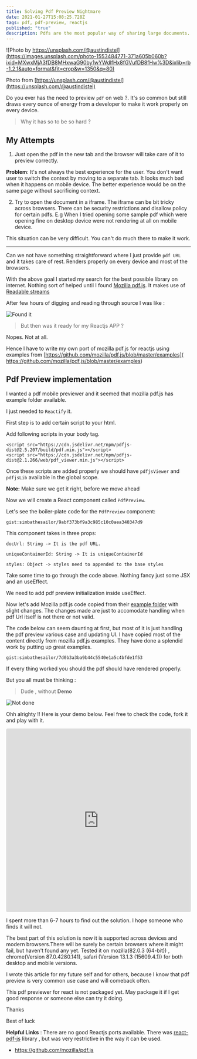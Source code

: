 ```yaml
---
title: Solving Pdf Preview Nightmare
date: 2021-01-27T15:08:25.728Z
tags: pdf, pdf-preview, reactjs
published: "true"
description: Pdfs are the most popular way of sharing large documents. But does previewing them on web is consistent and easy ? . We will check that out in this article.
---
```



![Photo by https://unsplash.com/@austindistel](https://images.unsplash.com/photo-1553484771-371a605b060b?ixid=MXwxMjA3fDB8MHxwaG90by1wYWdlfHx8fGVufDB8fHw%3D&ixlib=rb-1.2.1&auto=format&fit=crop&w=1350&q=80)

Photo from [https://unsplash.com/@austindistel](https://unsplash.com/@austindistel)

Do you ever has the need to preview `pdf` on web ?. It's so common but still draws every ounce of energy from a developer to make it work properly on every device. 

> Why it has so to be so hard ?

## My Attempts

1. Just open the pdf in the new tab and the browser will take care of it to preview  correctly.
  
**Problem**: It's not always the best experience for the user. You don't want user to switch the context by moving to a separate tab. It looks much bad when it happens on mobile device. The better experience would be on the same page without sacrificing context.

2. Try to open the document in a iframe. The iframe can be bit tricky across browsers. There can be security restrictions and disallow policy for certain pdfs. E.g When I tried opening some sample pdf which were opening fine on desktop device were not rendering at all on mobile device. 
   
This situation can be very difficult. You can't do much there to make it work.

---

Can we not have something straightforward where I just provide `pdf URL` and it takes care of rest. Renders properly on every device and most of the browsers.

With the above goal I started my search for the best possible library on internet. 
Nothing sort of helped until I found [Mozilla pdf.js](https://mozilla.github.io/pdf.js/).
It makes use of [Readable streams](https://developer.mozilla.org/en-US/docs/Web/API/ReadableStream)

After few hours of digging and reading through source I was like :

![Found it](https://media.giphy.com/media/12CcmGavTHjSOk/giphy.gif)




> But then was it ready for my Reactjs APP ?

Nopes. Not at all.


Hence I have to write my own port of mozilla pdf.js for reactjs using examples from  [https://github.com/mozilla/pdf.js/blob/master/examples]( https://github.com/mozilla/pdf.js/blob/master/examples)

## Pdf Preview implementation


I wanted a pdf mobile previewer and it seemed that mozilla pdf.js has example folder available.

I just needed to `Reactify` it.



First step is to add certain script to your html.

Add following scripts in your body tag.

```
<script src="https://cdn.jsdelivr.net/npm/pdfjs-dist@2.5.207/build/pdf.min.js"></script>
<script src="https://cdn.jsdelivr.net/npm/pdfjs-dist@2.1.266/web/pdf_viewer.min.js"></script>
```

Once these scripts are added properly we should have `pdfjsViewer` and  `pdfjsLib` available in the global scope.


**Note:** Make sure we get it right, before we move ahead


Now we will create a React component called `PdfPreview`.

Let's see the boiler-plate code for the `PdfPreview` component:


`gist:simbathesailor/9abf373bf9a3c985c10c0aea340347d9`

This component takes in three props: 

```
docUrl: String -> It is the pdf URL.

uniqueContainerId: String -> It is uniqueContainerId 

styles: Object -> styles need to appended to the base styles

```

Take some time to go through the code above. Nothing fancy just some JSX and an useEffect.


We need to add pdf preview initialization inside useEffect.

Now let's add Mozilla pdf.js code copied from their [example folder](https://github.com/mozilla/pdf.js/blob/master/examples) with slight changes. The changes made are just to accomodate handling when pdf Url itself is not there or not valid. 

The code below can seem daunting at first, but most of it is just handling the pdf preview various case and updating UI. I have copied most of the content directly from mozilla pdf.js examples. They have done a splendid work by putting up great examples.


`gist:simbathesailor/7d0b3a3ba9b44c5540e1a5c4bfde1f53`


If every thing worked you should the pdf should have rendered properly.

But you all must be thinking :

> Dude , without **Demo**

![Not done](https://media.giphy.com/media/QGZBpodY7Kdtw99y04/giphy.gif)



Ohh alrighty !! Here is your demo below. Feel free to check the code, fork it and play with it.


<iframe src="https://codesandbox.io/embed/practical-firefly-i5yly?fontsize=14&hidenavigation=1&theme=dark&view=preview"
  style="width:100%; height:500px; border:0; border-radius: 4px; overflow:hidden;"
  title="practical-firefly-i5yly"
  allow="accelerometer; ambient-light-sensor; camera; encrypted-media; geolocation; gyroscope; hid; microphone; midi; payment; usb; vr; xr-spatial-tracking"
  sandbox="allow-forms allow-modals allow-popups allow-presentation allow-same-origin allow-scripts"
  ></iframe>

I spent more than 6-7 hours to find out the solution. I hope someone who finds it will not.

The best part of this solution is now it is supported across devices and modern browsers.There will be surely be certain browsers where it might fail, but haven't found any yet.
Tested it on mozilla(82.0.3 (64-bit)) , chrome(Version 87.0.4280.141), safari (Version 13.1.3 (15609.4.1)) for both desktop and mobile versions.

I wrote this article for my future self and for others, because I know that pdf preview is very common use case and will comeback often.

This pdf previewer for react is not packaged yet. May package it if I get good response or someone else can try it doing.


Thanks

Best of luck



**Helpful Links** :  There are no good Reactjs ports available. There was [react-pdf-js](https://github.com/mikecousins/react-pdf-js/blob/master/README.md) library , but was very restrictive in the way it can be used.
- https://github.com/mozilla/pdf.js























